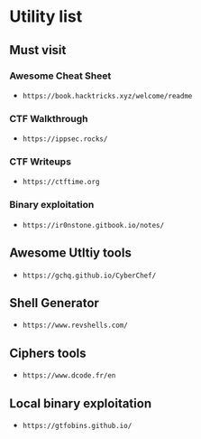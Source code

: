 # Utility list

## Must visit
### Awesome Cheat Sheet
- `https://book.hacktricks.xyz/welcome/readme`
### CTF Walkthrough
- `https://ippsec.rocks/`
### CTF Writeups
- `https://ctftime.org`
### Binary exploitation
- `https://ir0nstone.gitbook.io/notes/`

## Awesome Utltiy tools
- `https://gchq.github.io/CyberChef/`

## Shell Generator
- `https://www.revshells.com/`

## Ciphers tools
- `https://www.dcode.fr/en`

## Local binary exploitation
- `https://gtfobins.github.io/`
